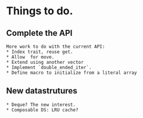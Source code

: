 # Things to do.
## Complete the API
    More work to do with the current API:
    * Index trait, reuse get.
    * Allow  for move.
    * Extend using another vector
    * Implement `double_ended_iter`.
    * Define macro to initialize from a literal array
## New datastrutures
    * Deque? The new interest.
    * Composable DS: LRU cache?

